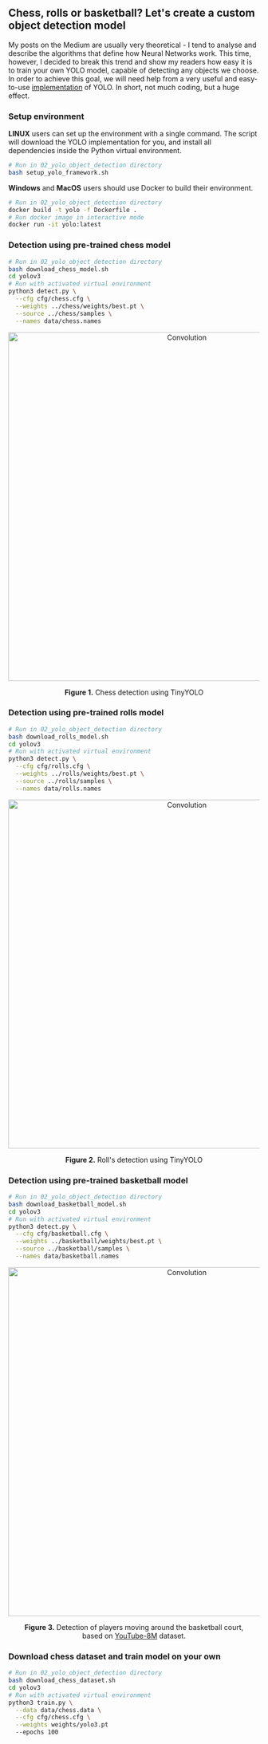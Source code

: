 ## Chess, rolls or basketball? Let's create a custom object detection model

My posts on the Medium are usually very theoretical - I tend to analyse and describe the algorithms that define how Neural Networks work. This time, however, I decided to break this trend and show my readers how easy it is to train your own YOLO model, capable of detecting any objects we choose. In order to achieve this goal, we will need help from a very useful and easy-to-use [implementation][1] of YOLO. In short, not much coding, but a huge effect.

### Setup environment

**LINUX** users can set up the environment with a single command. The script will download the YOLO implementation for you, and install all dependencies inside the Python virtual environment.

``` bash
# Run in 02_yolo_object_detection directory
bash setup_yolo_framework.sh
```

**Windows** and **MacOS** users should use Docker to build their environment.

``` bash
# Run in 02_yolo_object_detection directory
docker build -t yolo -f Dockerfile .
# Run docker image in interactive mode
docker run -it yolo:latest
```

### Detection using pre-trained chess model

``` bash
# Run in 02_yolo_object_detection directory
bash download_chess_model.sh
cd yolov3
# Run with activated virtual environment
python3 detect.py \
  --cfg cfg/chess.cfg \
  --weights ../chess/weights/best.pt \
  --source ../chess/samples \
  --names data/chess.names
```

<p align="center"> 
    <img width="700" src="./visualizations/object_detection_chess.gif" alt="Convolution">
</p>

<p align="center"> 
    <b>Figure 1.</b> Chess detection using TinyYOLO
</p>

### Detection using pre-trained rolls model

``` bash
# Run in 02_yolo_object_detection directory
bash download_rolls_model.sh
cd yolov3
# Run with activated virtual environment
python3 detect.py \
  --cfg cfg/rolls.cfg \
  --weights ../rolls/weights/best.pt \
  --source ../rolls/samples \
  --names data/rolls.names
```

<p align="center"> 
    <img width="700" src="./visualizations/object_detection_rolls.gif" alt="Convolution">
</p>

<p align="center"> 
    <b>Figure 2.</b> Roll's detection using TinyYOLO
</p>

### Detection using pre-trained basketball model

``` bash
# Run in 02_yolo_object_detection directory
bash download_basketball_model.sh
cd yolov3
# Run with activated virtual environment
python3 detect.py \
  --cfg cfg/basketball.cfg \
  --weights ../basketball/weights/best.pt \
  --source ../basketball/samples \
  --names data/basketball.names
```

<p align="center"> 
    <img width="700" src="./visualizations/object_detection_basketball.gif" alt="Convolution">
</p>

<p align="center"> 
    <b>Figure 3.</b> Detection of players moving around the basketball court, </br> based on <a href="https://research.google.com/youtube8m/">YouTube-8M</a> dataset.
</p>

### Download chess dataset and train model on your own

``` bash
# Run in 02_yolo_object_detection directory
bash download_chess_dataset.sh
cd yolov3
# Run with activated virtual environment
python3 train.py \
  --data data/chess.data \
  --cfg cfg/chess.cfg \
  --weights weights/yolo3.pt
  --epochs 100
```

[1]: https://github.com/ultralytics/yolov3
